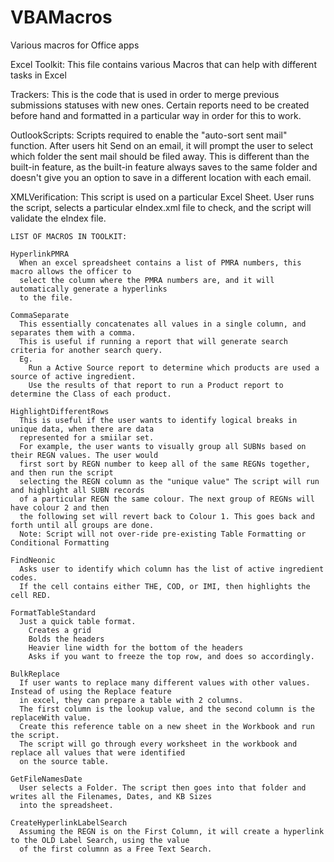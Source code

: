 # VBAMacros
Various macros for Office apps

Excel Toolkit: This file contains various Macros that can help with different tasks in Excel

Trackers: This is the code that is used in order to merge previous submissions statuses with new ones. 
Certain reports need to be created before hand and formatted in a particular way in order for this to work.
  
OutlookScripts: Scripts required to enable the "auto-sort sent mail" function.
  After users hit Send on an email, it will prompt the user to select which folder the sent mail should be filed away. 
  This is different than the built-in feature, as the built-in feature always saves to the same folder and doesn't give you an option to save in a different
  location with each email. 
  
XMLVerification: This script is used on a particular Excel Sheet. User runs the script, selects a particular eIndex.xml file to check, and the script will validate the eIndex file. 
  
    LIST OF MACROS IN TOOLKIT:
    
    HyperlinkPMRA
      When an excel spreadsheet contains a list of PMRA numbers, this macro allows the officer to
      select the column where the PMRA numbers are, and it will automatically generate a hyperlinks 
      to the file. 
    
    CommaSeparate
      This essentially concatenates all values in a single column, and separates them with a comma. 
      This is useful if running a report that will generate search criteria for another search query.
      Eg.
        Run a Active Source report to determine which products are used a source of active ingredient.  
        Use the results of that report to run a Product report to determine the Class of each product.  
    
    HighlightDifferentRows
      This is useful if the user wants to identify logical breaks in unique data, when there are data 
      represented for a smiilar set. 
      For example, the user wants to visually group all SUBNs based on their REGN values. The user would 
      first sort by REGN number to keep all of the same REGNs together, and then run the script 
      selecting the REGN column as the "unique value" The script will run and highlight all SUBN records 
      of a particular REGN the same colour. The next group of REGNs will have colour 2 and then 
      the following set will revert back to Colour 1. This goes back and forth until all groups are done. 
      Note: Script will not over-ride pre-existing Table Formatting or Conditional Formatting
    
    FindNeonic
      Asks user to identify which column has the list of active ingredient codes.
      If the cell contains either THE, COD, or IMI, then highlights the cell RED.
    
    FormatTableStandard
      Just a quick table format. 
        Creates a grid
        Bolds the headers
        Heavier line width for the bottom of the headers
        Asks if you want to freeze the top row, and does so accordingly.
    
    BulkReplace
      If user wants to replace many different values with other values. Instead of using the Replace feature 
      in excel, they can prepare a table with 2 columns.
      The first column is the lookup value, and the second column is the replaceWith value. 
      Create this reference table on a new sheet in the Workbook and run the script.
      The script will go through every worksheet in the workbook and replace all values that were identified 
      on the source table. 
    
    GetFileNamesDate
      User selects a Folder. The script then goes into that folder and writes all the Filenames, Dates, and KB Sizes 
      into the spreadsheet.
    
    CreateHyperlinkLabelSearch
      Assuming the REGN is on the First Column, it will create a hyperlink to the OLD Label Search, using the value 
      of the first columnn as a Free Text Search.
      

